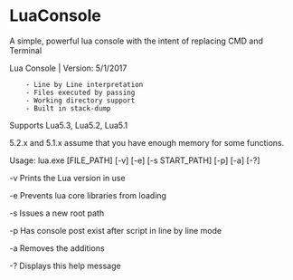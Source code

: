 # LuaConsole

A simple, powerful lua console with the intent of replacing CMD and Terminal

Lua Console | Version: 5/1/2017

        - Line by Line interpretation
        - Files executed by passing
        - Working directory support
        - Built in stack-dump

Supports Lua5.3, Lua5.2, Lua5.1

5.2.x and 5.1.x assume that you have enough memory for some functions.


Usage: lua.exe [FILE_PATH] [-v] [-e] [-s START_PATH] [-p] [-a] [-?]


-v      Prints the Lua version in use

-e      Prevents lua core libraries from loading

-s      Issues a new root path

-p      Has console post exist after script in line by line mode

-a      Removes the additions

-?      Displays this help message
